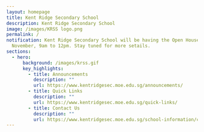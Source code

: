 ```yaml
---
layout: homepage
title: Kent Ridge Secondary School
description: Kent Ridge Secondary School
image: /images/KRSS logo.png
permalink: /
notification: Kent Ridge Secondary School will be having the Open House on 09
  November, 9am to 12pm. Stay tuned for more setails.
sections:
  - hero:
      background: /images/krss.gif
      key_highlights:
        - title: Announcements
          description: ""
          url: https://www.kentridgesec.moe.edu.sg/announcements/
        - title: Quick Links
          description: ""
          url: https://www.kentridgesec.moe.edu.sg/quick-links/
        - title: Contact Us
          description: ""
          url: https://www.kentridgesec.moe.edu.sg/school-information/contact-information/
---
```

